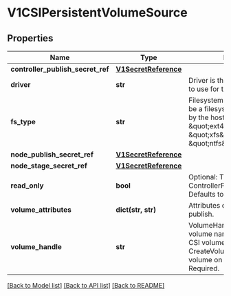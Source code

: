 # V1CSIPersistentVolumeSource

## Properties
Name | Type | Description | Notes
------------ | ------------- | ------------- | -------------
**controller_publish_secret_ref** | [**V1SecretReference**](V1SecretReference.md) |  | [optional] 
**driver** | **str** | Driver is the name of the driver to use for this volume. Required. | 
**fs_type** | **str** | Filesystem type to mount. Must be a filesystem type supported by the host operating system. Ex. \&quot;ext4\&quot;, \&quot;xfs\&quot;, \&quot;ntfs\&quot;. | [optional] 
**node_publish_secret_ref** | [**V1SecretReference**](V1SecretReference.md) |  | [optional] 
**node_stage_secret_ref** | [**V1SecretReference**](V1SecretReference.md) |  | [optional] 
**read_only** | **bool** | Optional: The value to pass to ControllerPublishVolumeRequest. Defaults to false (read/write). | [optional] 
**volume_attributes** | **dict(str, str)** | Attributes of the volume to publish. | [optional] 
**volume_handle** | **str** | VolumeHandle is the unique volume name returned by the CSI volume plugin’s CreateVolume to refer to the volume on all subsequent calls. Required. | 

[[Back to Model list]](../README.md#documentation-for-models) [[Back to API list]](../README.md#documentation-for-api-endpoints) [[Back to README]](../README.md)


